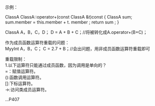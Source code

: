 示例：

  ClassA ClassA::operator+(const ClassA &t)const
  {
    ClassA sum;
    sum.member = this.member + t. member ;
    return sum ;
  }

ClassA A，B，C，D；
D = A + B + C；//将被转化成A.operator+(B+C)；

作为成员函数运算符重载的问题：  
MyyInt A，B，C；
C = 2.7 + B；//会出问题，用非成员函数运算符重载即可  


重载限制：  
1.以下运算符只能通过成员函数，因为调用是单向的？  
=：赋值运算符。  
():函数调用运算符。  
[]:下标运算符。  
->:访问类成员运算符。  

...P407
